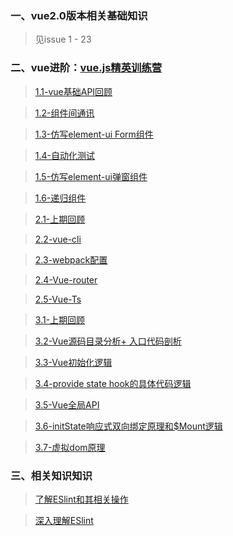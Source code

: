
###  一、vue2.0版本相关基础知识

 > 见issue 1 - 23


###  二、vue进阶：[vue.js精英训练营](https://github.com/googBlogs/vue-master-lesson)

 > [1.1-vue基础API回顾](https://github.com/googBlogs/vue-blog/issues/24)

 > [1.2-组件间通讯](https://github.com/googBlogs/vue-blog/issues/25)

 > [1.3-仿写element-ui Form组件](https://github.com/googBlogs/vue-blog/issues/26)

 > [1.4-自动化测试](https://github.com/googBlogs/vue-blog/issues/27)

 > [1.5-仿写element-ui弹窗组件](https://github.com/googBlogs/vue-blog/issues/28)

 > [1.6-递归组件](https://github.com/googBlogs/vue-blog/issues/29)

 > [2.1-上期回顾](https://github.com/googBlogs/vue-blog/issues/30)

 > [2.2-vue-cli](https://github.com/googBlogs/vue-blog/issues/30)

 > [2.3-webpack配置](https://github.com/googBlogs/vue-blog/issues/30)

 > [2.4-Vue-router](https://github.com/googBlogs/vue-blog/issues/30)

 > [2.5-Vue-Ts](https://github.com/googBlogs/vue-blog/issues/30)

 > [3.1-上期回顾](https://github.com/googBlogs/vue-blog/issues/31)

 > [3.2-Vue源码目录分析+ 入口代码剖析](https://github.com/googBlogs/vue-blog/issues/31)

 > [3.3-Vue初始化逻辑](https://github.com/googBlogs/vue-blog/issues/31)

 > [3.4-provide state hook的具体代码逻辑](https://github.com/googBlogs/vue-blog/issues/31)

 > [3.5-Vue全局API](https://github.com/googBlogs/vue-blog/issues/31)

 > [3.6-initState响应式双向绑定原理和$Mount逻辑](https://github.com/googBlogs/vue-blog/issues/31)

 > [3.7-虚拟dom原理](https://github.com/googBlogs/vue-blog/issues/31)
 
 ###  三、相关知识知识

> [了解ESlint和其相关操作](https://www.jianshu.com/p/f75c2aa793a9)

> [深入理解ESlint](https://juejin.im/post/5d3d3a685188257206519148)




